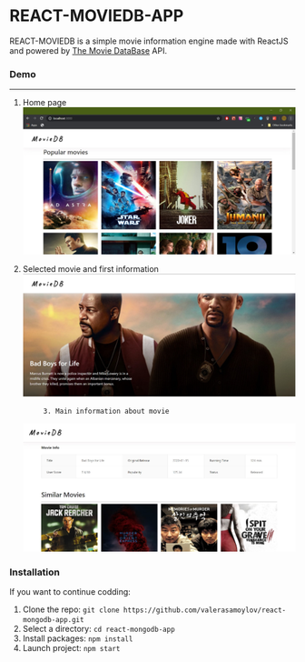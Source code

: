 # REACT-MOVIEDB-APP

REACT-MOVIEDB is a simple movie information engine made with ReactJS and powered by [The Movie DataBase] API.

### Demo

---

1.  Home page
    ![Home_page](./src/components/assets/main-page.jpg "Home page with popularite movies")

2.  Selected movie and first information
    ![Selected movies information ](./src/components/assets/main-selected.jpg "Selected movies information")

        	 3. Main information about movie

    ![Main information about](./src/components/assets/movie-with-main-information.jpg "Main information about movie")

### Installation

If you want to continue codding:

1. Clone the repo: `git clone https://github.com/valerasamoylov/react-mongodb-app.git`
2. Select a directory: `cd react-mongodb-app`
3. Install packages: `npm install`
4. Launch project: `npm start`

[the movie database]: https://www.themoviedb.org/
